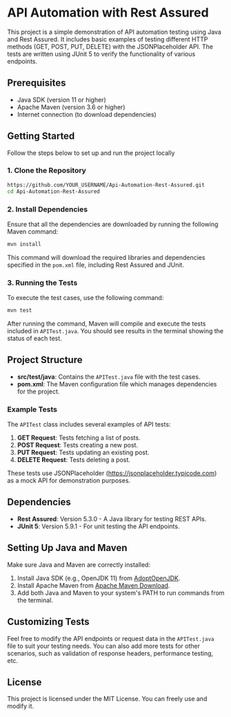 # API Automation with Rest Assured

This project is a simple demonstration of API automation testing using Java and Rest Assured. It includes basic examples of testing different HTTP methods (GET, POST, PUT, DELETE) with the JSONPlaceholder API. The tests are written using JUnit 5 to verify the functionality of various endpoints.

## Prerequisites

- Java SDK (version 11 or higher)
- Apache Maven (version 3.6 or higher)
- Internet connection (to download dependencies)

## Getting Started

Follow the steps below to set up and run the project locally

### 1. Clone the Repository

```sh
https://github.com/YOUR_USERNAME/Api-Automation-Rest-Assured.git
cd Api-Automation-Rest-Assured
```

### 2. Install Dependencies

Ensure that all the dependencies are downloaded by running the following Maven command:

```sh
mvn install
```

This command will download the required libraries and dependencies specified in the `pom.xml` file, including Rest Assured and JUnit.

### 3. Running the Tests

To execute the test cases, use the following command:

```sh
mvn test
```

After running the command, Maven will compile and execute the tests included in `APITest.java`. You should see results in the terminal showing the status of each test.

## Project Structure

- **src/test/java**: Contains the `APITest.java` file with the test cases.
- **pom.xml**: The Maven configuration file which manages dependencies for the project.

### Example Tests

The `APITest` class includes several examples of API tests:

1. **GET Request**: Tests fetching a list of posts.
2. **POST Request**: Tests creating a new post.
3. **PUT Request**: Tests updating an existing post.
4. **DELETE Request**: Tests deleting a post.

These tests use JSONPlaceholder (https://jsonplaceholder.typicode.com) as a mock API for demonstration purposes.

## Dependencies

- **Rest Assured**: Version 5.3.0 - A Java library for testing REST APIs.
- **JUnit 5**: Version 5.9.1 - For unit testing the API endpoints.

## Setting Up Java and Maven

Make sure Java and Maven are correctly installed:

1. Install Java SDK (e.g., OpenJDK 11) from [AdoptOpenJDK](https://adoptopenjdk.net/).
2. Install Apache Maven from [Apache Maven Download](https://maven.apache.org/download.cgi).
3. Add both Java and Maven to your system's PATH to run commands from the terminal.

## Customizing Tests

Feel free to modify the API endpoints or request data in the `APITest.java` file to suit your testing needs. You can also add more tests for other scenarios, such as validation of response headers, performance testing, etc.

## License

This project is licensed under the MIT License. You can freely use and modify it.


